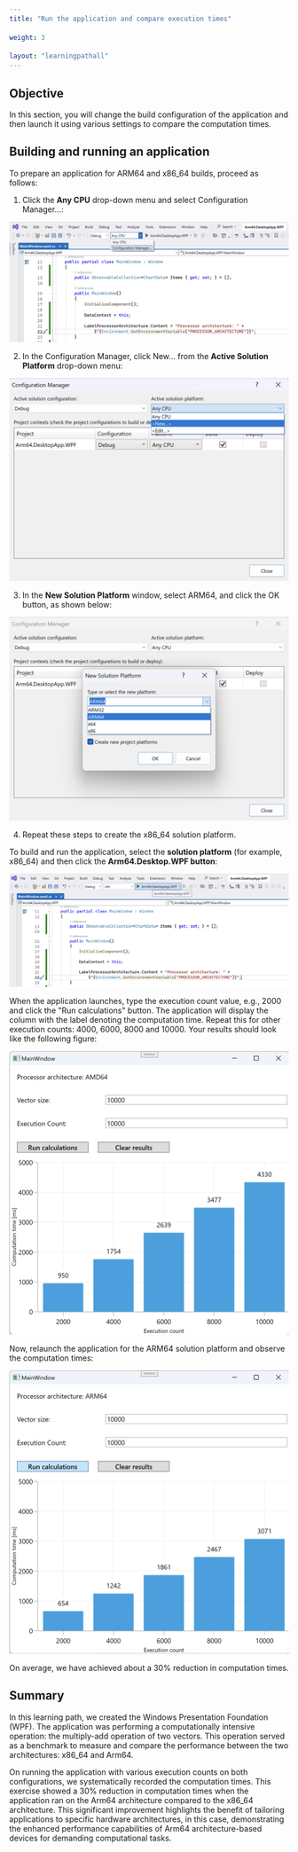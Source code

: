 ```yaml
---
title: "Run the application and compare execution times"

weight: 3

layout: "learningpathall"
---
```


## Objective
In this section, you will change the build configuration of the application and then launch it using various settings to compare the computation times.

## Building and running an application
To prepare an application for ARM64 and x86_64 builds, proceed as follows:

1. Click the **Any CPU** drop-down menu and select Configuration Manager...:

![fig8](Figures/08.png)

2. In the Configuration Manager, click New... from the **Active Solution Platform** drop-down menu:

![fig9](Figures/09.png)

3. In the **New Solution Platform** window, select ARM64, and click the OK button, as shown below:

![fig10](Figures/10.png)

4. Repeat these steps to create the x86_64 solution platform.

To build and run the application, select the **solution platform** (for example, x86_64) and then click the **Arm64.Desktop.WPF button**:

![fig11](Figures/11.png)

When the application launches, type the execution count value, e.g., 2000 and click the "Run calculations" button. The application will display the column with the label denoting the computation time. Repeat this for other execution counts: 4000, 6000, 8000 and 10000. Your results should look like the following figure:

![fig12](Figures/12.png)

Now, relaunch the application for the ARM64 solution platform and observe the computation times:

![fig13](Figures/13.png)

On average, we have achieved about a 30% reduction in computation times.

## Summary
In this learning path, we created the Windows Presentation Foundation (WPF). The application was performing a computationally intensive operation: the multiply-add operation of two vectors. This operation served as a benchmark to measure and compare the performance between the two architectures: x86_64 and Arm64. 

On running the application with various execution counts on both configurations, we systematically recorded the computation times. This exercise showed a 30% reduction in computation times when the application ran on the Arm64 architecture compared to the x86_64 architecture. This significant improvement highlights the benefit of tailoring applications to specific hardware architectures, in this case, demonstrating the enhanced performance capabilities of Arm64 architecture-based devices for demanding computational tasks.
